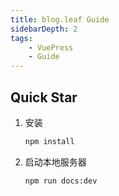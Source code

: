 ```yaml
---
title: blog.leaf Guide
sidebarDepth: 2
tags: 
    - VuePress
    - Guide
---
```


## Quick Star

1. 安装

    ```bash
    npm install
    ```

2. 启动本地服务器

    ```bash
    npm run docs:dev
    ```
